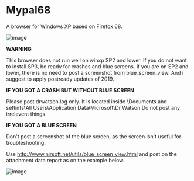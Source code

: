 # Mypal68

A browser for Windows XP based on Firefox 68.

![image](https://user-images.githubusercontent.com/19492771/152347482-f51058cd-2967-4bc5-80fd-5d269c328774.png)


**WARNING**

This browser does not run well on winxp SP2 and lower. If you do not want to install SP3, be ready for crashes and blue screens.
If you are on SP2 and lower, there is no need to post a screenshot from blue_screen_view. And i suggest to apply postready updates of 2019.


**IF YOU GOT A CRASH BUT WITHOUT BLUE SCREEN**

Please post drwatson.log only. It is located inside \Documents and settinfs\All Users\Application Data\Microsoft\Dr Watson
Do not post any irrelevent things.

**IF YOU GOT A BLUE SCREEN**

Don't post a screenshot of the blue screen, as the screen isn't useful for troubleshooting.

Use http://www.nirsoft.net/utils/blue_screen_view.html and post on the attachment data report as on the example below.
                                                                                        
![image](https://user-images.githubusercontent.com/19492771/162557875-7e17c6b9-d84a-4927-90e6-b46e5bbb44f1.png)
